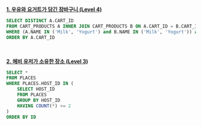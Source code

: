 **[1. 우유와 요거트가 담긴 장바구니 (Level 4)](https://programmers.co.kr/learn/courses/30/lessons/62284)**

```sql
SELECT DISTINCT A.CART_ID
FROM CART_PRODUCTS A INNER JOIN CART_PRODUCTS B ON A.CART_ID = B.CART_ID
WHERE (A.NAME IN ('Milk', 'Yogurt') and B.NAME IN ('Milk', 'Yogurt')) and A.NAME != B.NAME
ORDER BY A.CART_ID
```

<br/>

**[2. 헤비 유저가 소유한 장소 (Level 3)](https://programmers.co.kr/learn/courses/30/lessons/77487)**

```sql
SELECT *
FROM PLACES
WHERE PLACES.HOST_ID IN (
    SELECT HOST_ID
    FROM PLACES
    GROUP BY HOST_ID
    HAVING COUNT(*) >= 2
)
ORDER BY ID
```

